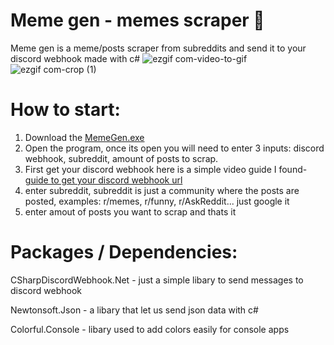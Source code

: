 # Meme gen - memes scraper 📝
Meme gen is a meme/posts scraper from subreddits and send it to your discord webhook made with c#
![ezgif com-video-to-gif](https://github.com/MyKryptonite/Meme-Scraper/assets/138227664/3783ad3f-1479-4e8c-bfed-24779f058de7) ![ezgif com-crop (1)](https://github.com/MyKryptonite/Meme-Scraper/assets/138227664/f12cfcc5-de1e-43cc-a1cd-50d9f36c96c4)

# How to start:
1. Download the [MemeGen.exe](https://github.com/MyKryptonite/Meme-Scraper/blob/main/Meme%20gen/Meme%20gen/bin/Debug/net6.0/Meme%20gen.exe)
2. Open the program, once its open you will need to enter 3 inputs: discord webhook, subreddit, amount of posts to scrap.
3. First get your discord webhook here is a simple video guide I found- [guide to get your discord webhook url](https://youtu.be/fKksxz2Gdnc?t=13)
4. enter subreddit, subreddit is just a community where the posts are posted, examples: r/memes, r/funny, r/AskReddit... just google it
5. enter amout of posts you want to scrap and thats it

# Packages / Dependencies:
CSharpDiscordWebhook.Net - just a simple libary to send messages to discord webhook

Newtonsoft.Json - a libary that let us send json data with c#

Colorful.Console - libary used to add colors easily for console apps 
